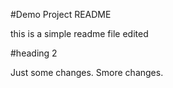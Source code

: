 #Demo Project README

this is a simple readme file edited

#heading 2 

Just some changes. Smore changes. 